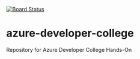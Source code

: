 [![Board Status](https://dev.azure.com/azuredevelopercollege/6d3bfa7b-e057-499e-8814-51ce24177b3c/2ee84315-30e6-486b-b864-ebcac0c5f64a/_apis/work/boardbadge/f65c2a21-1eb3-448b-910f-aee30608e9d6)](https://dev.azure.com/azuredevelopercollege/6d3bfa7b-e057-499e-8814-51ce24177b3c/_boards/board/t/2ee84315-30e6-486b-b864-ebcac0c5f64a/Microsoft.RequirementCategory)
# azure-developer-college
Repository for Azure Developer College Hands-On
